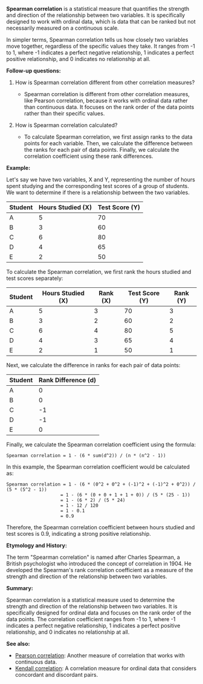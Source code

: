 **Spearman correlation** is a statistical measure that quantifies the strength and direction of the relationship between two variables. It is specifically designed to work with ordinal data, which is data that can be ranked but not necessarily measured on a continuous scale.

In simpler terms, Spearman correlation tells us how closely two variables move together, regardless of the specific values they take. It ranges from -1 to 1, where -1 indicates a perfect negative relationship, 1 indicates a perfect positive relationship, and 0 indicates no relationship at all.

**Follow-up questions:**

1. How is Spearman correlation different from other correlation measures?
   - Spearman correlation is different from other correlation measures, like Pearson correlation, because it works with ordinal data rather than continuous data. It focuses on the rank order of the data points rather than their specific values.

2. How is Spearman correlation calculated?
   - To calculate Spearman correlation, we first assign ranks to the data points for each variable. Then, we calculate the difference between the ranks for each pair of data points. Finally, we calculate the correlation coefficient using these rank differences.

**Example:**

Let's say we have two variables, X and Y, representing the number of hours spent studying and the corresponding test scores of a group of students. We want to determine if there is a relationship between the two variables.

| Student | Hours Studied (X) | Test Score (Y) |
|---------|------------------|----------------|
| A       | 5                | 70             |
| B       | 3                | 60             |
| C       | 6                | 80             |
| D       | 4                | 65             |
| E       | 2                | 50             |

To calculate the Spearman correlation, we first rank the hours studied and test scores separately:

| Student | Hours Studied (X) | Rank (X) | Test Score (Y) | Rank (Y) |
|---------|------------------|----------|----------------|----------|
| A       | 5                | 3        | 70             | 3        |
| B       | 3                | 2        | 60             | 2        |
| C       | 6                | 4        | 80             | 5        |
| D       | 4                | 3        | 65             | 4        |
| E       | 2                | 1        | 50             | 1        |

Next, we calculate the difference in ranks for each pair of data points:

| Student | Rank Difference (d) |
|---------|---------------------|
| A       | 0                   |
| B       | 0                   |
| C       | -1                  |
| D       | -1                  |
| E       | 0                   |

Finally, we calculate the Spearman correlation coefficient using the formula:

```
Spearman correlation = 1 - (6 * sum(d^2)) / (n * (n^2 - 1))
```

In this example, the Spearman correlation coefficient would be calculated as:

```
Spearman correlation = 1 - (6 * (0^2 + 0^2 + (-1)^2 + (-1)^2 + 0^2)) / (5 * (5^2 - 1))
                    = 1 - (6 * (0 + 0 + 1 + 1 + 0)) / (5 * (25 - 1))
                    = 1 - (6 * 2) / (5 * 24)
                    = 1 - 12 / 120
                    = 1 - 0.1
                    = 0.9
```

Therefore, the Spearman correlation coefficient between hours studied and test scores is 0.9, indicating a strong positive relationship.

**Etymology and History:**

The term "Spearman correlation" is named after Charles Spearman, a British psychologist who introduced the concept of correlation in 1904. He developed the Spearman's rank correlation coefficient as a measure of the strength and direction of the relationship between two variables.

**Summary:**

Spearman correlation is a statistical measure used to determine the strength and direction of the relationship between two variables. It is specifically designed for ordinal data and focuses on the rank order of the data points. The correlation coefficient ranges from -1 to 1, where -1 indicates a perfect negative relationship, 1 indicates a perfect positive relationship, and 0 indicates no relationship at all.

**See also:**

- [Pearson correlation](?concept=pearson+correlation&specialist_role=ML+Engineer&target_audience=Software+developer): Another measure of correlation that works with continuous data.
- [Kendall correlation](?concept=kendall+correlation&specialist_role=ML+Engineer&target_audience=Software+developer): A correlation measure for ordinal data that considers concordant and discordant pairs.